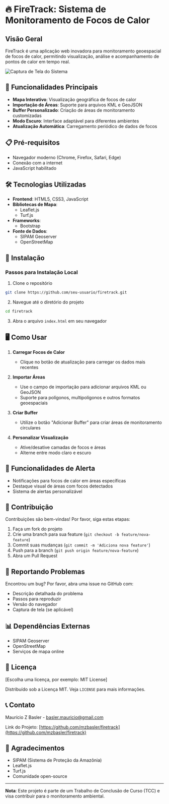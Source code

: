 # 🔥 FireTrack: Sistema de Monitoramento de Focos de Calor

## Visão Geral

FireTrack é uma aplicação web inovadora para monitoramento geoespacial de focos de calor, permitindo visualização, análise e acompanhamento de pontos de calor em tempo real.

![Captura de Tela do Sistema](link-para-imagem-do-sistema.png)

## 🚀 Funcionalidades Principais

- **Mapa Interativo**: Visualização geográfica de focos de calor
- **Importação de Áreas**: Suporte para arquivos KML e GeoJSON
- **Buffer Personalizado**: Criação de áreas de monitoramento customizadas
- **Modo Escuro**: Interface adaptável para diferentes ambientes
- **Atualização Automática**: Carregamento periódico de dados de focos

## 📋 Pré-requisitos

- Navegador moderno (Chrome, Firefox, Safari, Edge)
- Conexão com a internet
- JavaScript habilitado

## 🛠️ Tecnologias Utilizadas

- **Frontend**: HTML5, CSS3, JavaScript
- **Bibliotecas de Mapa**:
  - Leaflet.js
  - Turf.js
- **Frameworks**:
  - Bootstrap
- **Fonte de Dados**:
  - SIPAM Geoserver
  - OpenStreetMap

## 🔧 Instalação

### Passos para Instalação Local

1. Clone o repositório

```bash
git clone https://github.com/seu-usuario/firetrack.git
```

2. Navegue até o diretório do projeto

```bash
cd firetrack
```

3. Abra o arquivo `index.html` em seu navegador

## 🖥️ Como Usar

1. **Carregar Focos de Calor**

   - Clique no botão de atualização para carregar os dados mais recentes

2. **Importar Áreas**

   - Use o campo de importação para adicionar arquivos KML ou GeoJSON
   - Suporte para polígonos, multipolígonos e outros formatos geoespaciais

3. **Criar Buffer**

   - Utilize o botão "Adicionar Buffer" para criar áreas de monitoramento circulares

4. **Personalizar Visualização**
   - Ative/desative camadas de focos e áreas
   - Alterne entre modo claro e escuro

## 🚨 Funcionalidades de Alerta

- Notificações para focos de calor em áreas específicas
- Destaque visual de áreas com focos detectados
- Sistema de alertas personalizável

## 🤝 Contribuição

Contribuições são bem-vindas! Por favor, siga estas etapas:

1. Faça um fork do projeto
2. Crie uma branch para sua feature (`git checkout -b feature/nova-feature`)
3. Commit suas mudanças (`git commit -m 'Adiciona nova feature'`)
4. Push para a branch (`git push origin feature/nova-feature`)
5. Abra um Pull Request

## 🐛 Reportando Problemas

Encontrou um bug? Por favor, abra uma issue no GitHub com:

- Descrição detalhada do problema
- Passos para reproduzir
- Versão do navegador
- Captura de tela (se aplicável)

## 📊 Dependências Externas

- SIPAM Geoserver
- OpenStreetMap
- Serviços de mapa online

## 📜 Licença

[Escolha uma licença, por exemplo: MIT License]

Distribuído sob a Licença MIT. Veja `LICENSE` para mais informações.

## 📞 Contato

Maurício Z Basler - [basler.mauricio@gmail.com](mailto:basler.mauricio@gmail.com)

Link do Projeto: [https://github.com/mzbasler/firetrack](https://github.com/mzbasler/firetrack)

## 🙏 Agradecimentos

- SIPAM (Sistema de Proteção da Amazônia)
- Leaflet.js
- Turf.js
- Comunidade open-source

---

**Nota**: Este projeto é parte de um Trabalho de Conclusão de Curso (TCC) e visa contribuir para o monitoramento ambiental.
